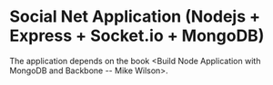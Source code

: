 # Social Net Application (Nodejs + Express + Socket.io + MongoDB)

The application depends on the book <Build Node Application with MongoDB and Backbone -- Mike Wilson>.

